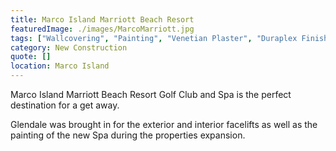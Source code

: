```yaml
---
title: Marco Island Marriott Beach Resort
featuredImage: ./images/MarcoMarriott.jpg
tags: ["Wallcovering", "Painting", "Venetian Plaster", "Duraplex Finishes", "Commercial Projects", "Interior"]
category: New Construction
quote: []
location: Marco Island
---
```

Marco Island Marriott Beach Resort Golf Club and Spa is the perfect destination
for a get away.

Glendale was brought in for the exterior and interior facelifts as well as the
painting of the new Spa during the properties expansion.

